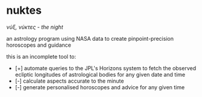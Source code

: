# nuktes
_νύξ, νύκτες - the night_

an astrology program using NASA data to create pinpoint-precision horoscopes and guidance

this is an incomplete tool to:
- [+] automate queries to the JPL's Horizons system to fetch the observed ecliptic longitudes
of astrological bodies for any given date and time
- [-] calculate aspects accurate to the minute
- [-] generate personalised horoscopes and advice for any given time
